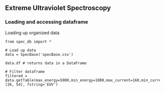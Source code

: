 ## Extreme Ultraviolet Spectroscopy

### Loading and accessing dataframe

Loading up organized data

```
from spec_db import *

# Load up data
data = SpecBase('specBase.csv')

data.df # returns data in a DataFrame

# Filter dataframe
filtered = data.getTable(max_energy=5000,min_energy=1000,max_current=160,min_current=0,element=[26, 54], fstring='EUV')
```